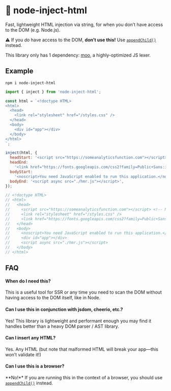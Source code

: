 # 🧷 node-inject-html

Fast, lightweight HTML injection via string, for when you don’t have access to
the DOM (e.g. Node.js).

⚠️ If you _do_ have access to the DOM, **don’t use this!** Use
[`appendChild()`][appendchild] instead.

This library only has 1 dependency: [moo][moo], a highly-optimized JS lexer.

## Example

```
npm i node-inject-html
```

```js
import { inject } from 'node-inject-html';

const html = `<!doctype HTML>
<html>
  <head>
    <link rel="stylesheet" href="/styles.css" />
  </head>
  <body>
    <div id="app"></div>
  </body>
</html>
`;

inject(html, {
  headStart: '<script src="https://someanalyticsfunction.com"></script>',
  headEnd:
    '<link href="https://fonts.googleapis.com/css2?family=Public+Sans:ital,wght@0,400;0,700;1,400;1,700&display=swap" rel="stylesheet">',
  bodyStart:
    '<noscript>You need JavaScript enabled to run this application.</noscript>',
  bodyEnd: '<script async src="./hmr.js"></script>',
});

// <!doctype HTML>
// <html>
//   <head>
//     <script src="https://someanalyticsfunction.com"></script> <!-- NEW -->
//     <link rel="stylesheet" href="/styles.css" />
//     <link href="https://fonts.googleapis.com/css2?family=Public+Sans:ital,wght@0,400;0,700;1,400;1,700&display=swap" rel="stylesheet"> <!-- NEW -->
//   </head>
//   <body>
//     <noscript>You need JavaScript enabled to run this application.</noscript> <!-- NEW -->
//     <div id="app"></div>
//     <script async src="./hmr.js"></script>
//   </body>
// </html>
```

## FAQ

#### When do I need this?

This is a useful tool for SSR or any time you need to scan the DOM without
having access to the DOM itself, like in Node.

#### Can I use this in conjunction with jsdom, cheerio, etc.?

Yes! This library is lightweight and performant enough you may find it handles
better than a heavy DOM parser / AST library.

#### Can I insert any HTML?

Yes. Any HTML (but note that malformed HTML will break your app—this won’t
validate it!)

#### Can I use this is a browser?

**No!**️ If you are running this in the context of a browser, you should use
[`appendChild()`][appendchild] instead.

[appendchild]: https://developer.mozilla.org/en-US/docs/Web/API/Node/appendChild
[moo]: https://github.com/no-context/moo
